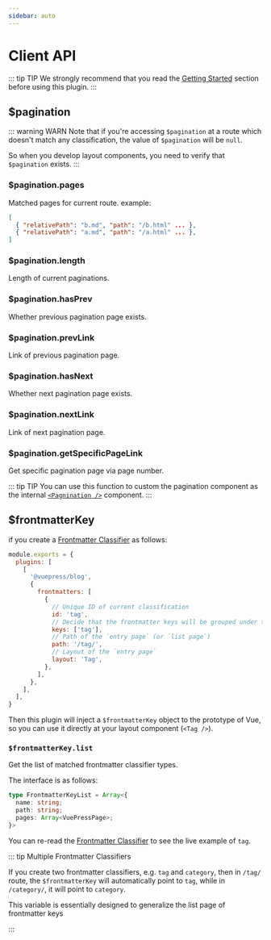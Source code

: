 ```yaml
---
sidebar: auto
---
```


# Client API

::: tip TIP
We strongly recommend that you read the [Getting Started](../guide/getting-started.md) section before using this plugin.
:::

## $pagination

::: warning WARN
Note that if you're accessing `$pagination` at a route which doesn't match any classification, the  value of
`$pagination` will be `null`.

So when you develop layout components, you need to verify that `$pagination` exists.
:::


### $pagination.pages

Matched pages for current route. example:

```json
[
  { "relativePath": "b.md", "path": "/b.html" ... },
  { "relativePath": "a.md", "path": "/a.html" ... },
]
```

### $pagination.length

Length of current paginations.

### $pagination.hasPrev

Whether previous pagination page exists.

### $pagination.prevLink

Link of previous pagination page.

### $pagination.hasNext

Whether next pagination page exists.

### $pagination.nextLink

Link of next pagination page.

### $pagination.getSpecificPageLink

Get specific pagination page via page number.

::: tip TIP
You can use this function to custom the pagination component as the internal 
[`<Pagnination />`](../components/#pagination) component.
:::


## $frontmatterKey

if you create a [Frontmatter Classifier](../guide/getting-started.md#frontmatter-classifier) as follows:

```js
module.exports = {
  plugins: [
    [
      '@vuepress/blog',
      {
        frontmatters: [
          {
            // Unique ID of current classification
            id: 'tag',
            // Decide that the frontmatter keys will be grouped under this classification
            keys: ['tag'],
            // Path of the `entry page` (or `list page`)
            path: '/tag/',
            // Layout of the `entry page`
            layout: 'Tag',
          },
        ],
      },
    ],
  ],
}
```

Then this plugin will inject a `$frontmatterKey` object to the prototype of Vue, so you can use it directly at your 
layout component (`<Tag />`).

### `$frontmatterKey.list`

Get the list of matched frontmatter classifier types.

The interface is as follows:

```typescript
type FrontmatterKeyList = Array<{
  name: string;
  path: string;
  pages: Array<VuePressPage>;
}>
```

You can re-read the [Frontmatter Classifier](../guide/getting-started.md#frontmatter-classifier) to see the live 
example of `tag`.

::: tip Multiple Frontmatter Classifiers

If you create two frontmatter classifiers, e.g. `tag` and `category`, then in `/tag/` route, the `$frontmatterKey` will 
automatically point to `tag`, while in `/category/`, it will point to `category`.

This variable is essentially designed to generalize the list page of frontmatter keys

:::
